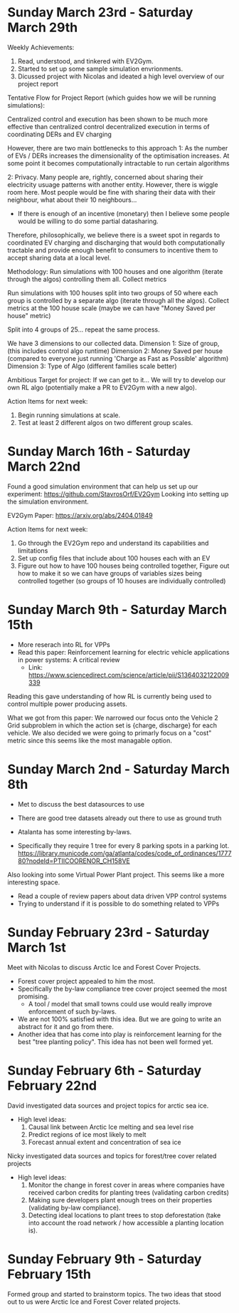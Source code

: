 # Sunday March 23rd - Saturday March 29th

Weekly Achievements: 
1. Read, understood, and tinkered with EV2Gym.
2. Started to set up some sample simulation envrionments.
3. Dicussed project with Nicolas and ideated a high level overview of our project report

Tentative Flow for Project Report (which guides how we will be running simulations): 

Centralized control and execution has been shown to be much more effective than centralized control decentralized execution in terms of coordinating DERs and EV charging

However, there are two main bottlenecks to this approach 
1: As the number of EVs / DERs increases the dimensionality of the optimisation increases. At some point it becomes computationally intractable to run certain algorithms

2: Privacy. Many people are, rightly, concerned about sharing their electricity usuage patterns with another entity. However, there is wiggle room here. Most people would be fine with sharing their data with their neighbour, what about their 10 neighbours... 
- If there is enough of an incentive (monetary) then I believe some people would be willing to do some partial datasharing.


Therefore, philosophically, we believe there is a sweet spot in regards to coordinated EV charging and discharging that would both computationally tractable and provide enough benefit to consumers to incentive them to accept sharing data at a local level. 


Methodology: 
Run simulations with 100 houses and one algorithm (iterate through the algos) controlling them all. Collect metrics

Run simulations with 100 houses split into two groups of 50 where each group is controlled by a separate algo (iterate through all the algos). Collect metrics at the 100 house scale (maybe we can have "Money Saved per house" metric)

Split into 4 groups of 25... repeat the same process.


We have 3 dimensions to our collected data. 
Dimension 1: Size of group, (this includes control algo runtime)
Dimension 2: Money Saved per house (compared to everyone just running 'Charge as Fast as Possible' algorithm)
Dimension 3: Type of Algo (different families scale better)


Ambitious Target for project:
If we can get to it... We will try to develop our own RL algo (potentially make a PR to EV2Gym with a new algo).


Action Items for next week:
1. Begin running simulations at scale.
2. Test at least 2 different algos on two different group scales.


# Sunday March 16th - Saturday March 22nd

Found a good simulation environment that can help us set up our experiment: https://github.com/StavrosOrf/EV2Gym
Looking into setting up the simulation environment.

EV2Gym Paper: https://arxiv.org/abs/2404.01849

Action Items for next week: 
1. Go through the EV2Gym repo and understand its capabilities and limitations
2. Set up config files that include about 100 houses each with an EV
3. Figure out how to have 100 houses being controlled together, Figure out how to make it so we can have groups of variables sizes being controlled together (so groups of 10 houses are individually controlled)

# Sunday March 9th - Saturday March 15th

- More reserach into RL for VPPs
- Read this paper: Reinforcement learning for electric vehicle applications in power systems: A critical review
    - Link: https://www.sciencedirect.com/science/article/pii/S1364032122009339

Reading this gave understanding of how RL is currently being used to control multiple power producing assets. 

What we got from this paper: We narrowed our focus onto the Vehicle 2 Grid subproblem in which the action set is {charge, discharge} for each vehicle. 
We also decided we were going to primarly focus on a "cost" metric since this seems like the most managable option. 

# Sunday March 2nd - Saturday March 8th
- Met to discuss the best datasources to use
- There are good tree datasets already out there to use as ground truth

- Atalanta has some interesting by-laws. 
- Specifically they require 1 tree for every 8 parking spots in a parking lot.
https://library.municode.com/ga/atlanta/codes/code_of_ordinances/177780?nodeId=PTIICOORENOR_CH158VE


Also looking into some Virtual Power Plant project. This seems like a more interesting space.
- Read a couple of review papers about data driven VPP control systems
- Trying to understand if it is possible to do something related to VPPs

# Sunday February 23rd - Saturday March 1st

Meet with Nicolas to discuss Arctic Ice and Forest Cover Projects. 
- Forest cover project appealed to him the most.
- Specifically the by-law compliance tree cover project seemed the most promising.
    - A tool / model that small towns could use would really improve enforcement of such by-laws. 
- We are not 100% satisfied with this idea. But we are going to write an abstract for it and go from there. 
- Another idea that has come into play is reinforcement learning for the best "tree planting policy". This idea has not been well formed yet.

# Sunday February 6th - Saturday February 22nd
David investigated data sources and project topics for arctic sea ice.
- High level ideas: 
    1. Causal link between Arctic Ice melting and sea level rise
    2. Predict regions of ice most likely to melt
    3. Forecast annual extent and concentration of sea ice 

Nicky investigated data sources and topics for forest/tree cover related projects
- High level ideas: 
    1. Monitor the change in forest cover in areas where companies have received carbon credits for planting trees (validating carbon credits)
    2. Making sure developers plant enough trees on their properties (validating by-law compliance).
    3. Detecting ideal locations to plant trees to stop deforestation (take into account the road network / how accessible a planting location is). 



# Sunday February 9th - Saturday February 15th
Formed group and started to brainstorm topics. The two ideas that stood out to us were Arctic Ice and Forest Cover related projects.